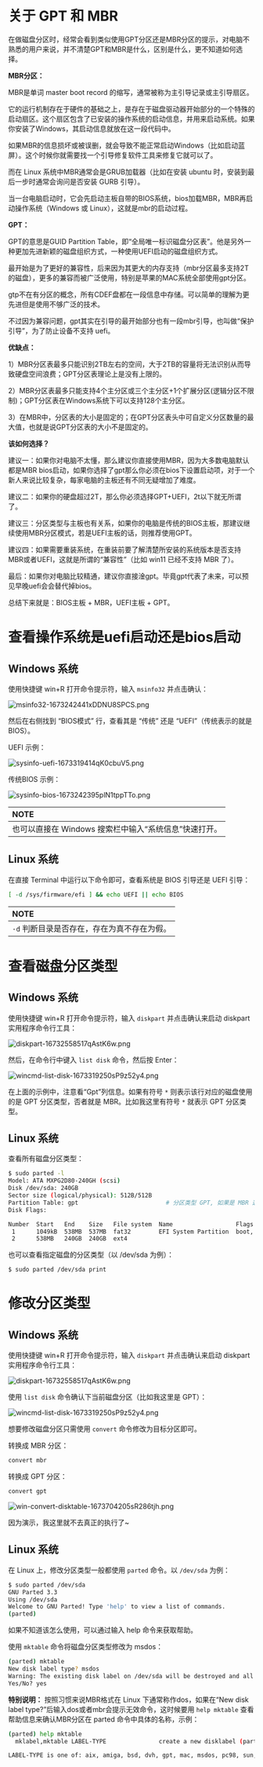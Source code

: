 # 关于 GPT 和 MBR

在做磁盘分区时，经常会看到类似使用GPT分区还是MBR分区的提示，对电脑不熟悉的用户来说，并不清楚GPT和MBR是什么，区别是什么，更不知道如何选择。

**MBR分区：**

MBR是单词 master boot record 的缩写，通常被称为主引导记录或主引导扇区。

它的运行机制存在于硬件的基础之上，是存在于磁盘驱动器开始部分的一个特殊的启动扇区。这个扇区包含了已安装的操作系统的启动信息，并用来启动系统。如果你安装了Windows，其启动信息就放在这一段代码中。

如果MBR的信息损坏或被误删，就会导致不能正常启动Windows（比如启动蓝屏）。这个时候你就需要找一个引导修复软件工具来修复它就可以了。

而在 Linux 系统中MBR通常会是GRUB加载器（比如在安装 ubuntu 时，安装到最后一步时通常会询问是否安装 GURB 引导）。

当一台电脑启动时，它会先启动主板自带的BIOS系统，bios加载MBR，MBR再启动操作系统（Windows 或 Linux），这就是mbr的启动过程。

**GPT：**

GPT的意思是GUID Partition Table，即“全局唯一标识磁盘分区表”。他是另外一种更加先进新颖的磁盘组织方式，一种使用UEFI启动的磁盘组织方式。

最开始是为了更好的兼容性，后来因为其更大的内存支持（mbr分区最多支持2T的磁盘），更多的兼容而被广泛使用，特别是苹果的MAC系统全部使用gpt分区。

gtp不在有分区的概念，所有CDEF盘都在一段信息中存储。可以简单的理解为更先进但是使用不够广泛的技术。

不过因为兼容问题，gpt其实在引导的最开始部分也有一段mbr引导，也叫做“保护引导”，为了防止设备不支持 uefi。

**优缺点：**

1）MBR分区表最多只能识别2TB左右的空间，大于2TB的容量将无法识别从而导致硬盘空间浪费；GPT分区表理论上是没有上限的。

2）MBR分区表最多只能支持4个主分区或三个主分区+1个扩展分区(逻辑分区不限制)；GPT分区表在Windows系统下可以支持128个主分区。

3）在MBR中，分区表的大小是固定的；在GPT分区表头中可自定义分区数量的最大值，也就是说GPT分区表的大小不是固定的。

**该如何选择？**

建议一：如果你对电脑不太懂，那么建议你直接使用MBR，因为大多数电脑默认都是MBR bios启动，如果你选择了gpt那么你必须在bios下设置启动项，对于一个新人来说比较复杂，每家电脑的主板还有不同无疑增加了难度。

建议二：如果你的硬盘超过2T，那么你必须选择GPT+UEFI，2t以下就无所谓了。

建议三：分区类型与主板也有关系，如果你的电脑是传统的BIOS主板，那建议继续使用MBR分区模式，若是UEFI主板的话，则推荐使用GPT。

建议四：如果需要重装系统，在重装前要了解清楚所安装的系统版本是否支持MBR或者UEFI，这就是所谓的“兼容性”（比如 win11 已经不支持 MBR 了）。

最后：如果你对电脑比较精通，建议你直接淦gpt。毕竟gpt代表了未来，可以预见早晚uefi会会替代掉bios。

总结下来就是：BIOS主板 + MBR，UEFI主板 + GPT。

# 查看操作系统是uefi启动还是bios启动

## Windows 系统

使用快捷键 win+R 打开命令提示符，输入 `msinfo32` 并点击确认：

![msinfo32-1673242441xDDNU8SPCS.png](https://ituknown.cn/blog-media/GPTvsMBR/msinfo32-1673242441xDDNU8SPCS.png)

然后在右侧找到 “BIOS模式” 行，查看其是 “传统” 还是 “UEFI”（传统表示的就是 BIOS）。

UEFI 示例：

![sysinfo-uefi-1673319414qK0cbuV5.png](https://ituknown.cn/blog-media/GPTvsMBR/sysinfo-uefi-1673319414qK0cbuV5.png)

传统BIOS 示例：

![sysinfo-bios-1673242395plN1tppTTo.png](https://ituknown.cn/blog-media/GPTvsMBR/sysinfo-bios-1673242395plN1tppTTo.png)

| **NOTE**                                             |
|:-----------------------------------------------------|
| 也可以直接在 Windows 搜索栏中输入“系统信息”快速打开。 |

## Linux 系统

在直接 Terminal 中运行以下命令即可，查看系统是 BIOS 引导还是 UEFI 引导：

```bash
[ -d /sys/firmware/efi ] && echo UEFI || echo BIOS
```

| **NOTE**                                  |
|:------------------------------------------|
| `-d` 判断目录是否存在，存在为真不存在为假。 |

# 查看磁盘分区类型

## Windows 系统

使用快捷键 win+R 打开命令提示符，输入 `diskpart` 并点击确认来启动 diskpart 实用程序命令行工具：

![diskpart-16732558517qAstK6w.png](https://ituknown.cn/blog-media/GPTvsMBR/diskpart-16732558517qAstK6w.png)

然后，在命令行中键入 `list disk` 命令，然后按 Enter：

![wincmd-list-disk-1673319250sP9z52y4.png](https://ituknown.cn/blog-media/GPTvsMBR/wincmd-list-disk-1673319250sP9z52y4.png)

在上面的示例中，注意看“Gpt”列信息。如果有符号 `*` 则表示该行对应的磁盘使用的是 GPT 分区类型，否者就是 MBR。比如我这里有符号 `*` 就表示 GPT 分区类型。

## Linux 系统

查看所有磁盘分区类型：

```bash
$ sudo parted -l
Model: ATA MXPG2D80-240GH (scsi)
Disk /dev/sda: 240GB
Sector size (logical/physical): 512B/512B
Partition Table: gpt                         # 分区类型 GPT, 如果是 MBR 这里显示的就是 msdos 或 dos
Disk Flags:

Number  Start   End    Size   File system  Name                  Flags
 1      1049kB  538MB  537MB  fat32        EFI System Partition  boot, esp
 2      538MB   240GB  240GB  ext4
```

也可以查看指定磁盘的分区类型（以 /dev/sda 为例）：

```bash
$ sudo parted /dev/sda print
```

# 修改分区类型

## Windows 系统

使用快捷键 win+R 打开命令提示符，输入 `diskpart` 并点击确认来启动 diskpart 实用程序命令行工具：

![diskpart-16732558517qAstK6w.png](https://ituknown.cn/blog-media/GPTvsMBR/diskpart-16732558517qAstK6w.png)

使用 `list disk` 命令确认下当前磁盘分区（比如我这里是 GPT）：

![wincmd-list-disk-1673319250sP9z52y4.png](https://ituknown.cn/blog-media/GPTvsMBR/wincmd-list-disk-1673319250sP9z52y4.png)

想要修改磁盘分区只需使用 `convert` 命令修改为目标分区即可。

转换成 MBR 分区：

```bash
convert mbr
```

转换成 GPT 分区：

```bash
convert gpt
```

![win-convert-disktable-1673704205sR286tjh.png](https://ituknown.cn/blog-media/GPTvsMBR/win-convert-disktable-1673704205sR286tjh.png)

因为演示，我这里就不去真正的执行了~

## Linux 系统

在 Linux 上，修改分区类型一般都使用 `parted` 命令。以 `/dev/sda` 为例：

```bash
$ sudo parted /dev/sda
GNU Parted 3.3
Using /dev/sda
Welcome to GNU Parted! Type 'help' to view a list of commands.
(parted)
```

如果不知道该怎么使用，可以通过输入 help 命令来获取帮助。

使用 `mktable` 命令将磁盘分区类型修改为 msdos：

```bash
(parted) mktable
New disk label type? msdos
Warning: The existing disk label on /dev/sda will be destroyed and all data on this disk will be lost. Do you want to continue?
Yes/No? yes
```


**特别说明：** 按照习惯来说MBR格式在 Linux 下通常称作dos，如果在“New disk label type?”后输入dos或者mbr会提示无效命令，这时候要用 `help mktable` 查看帮助信息来确认MBR分区在 parted 命令中具体的名称，示例：

```bash
(parted) help mktable
  mklabel,mktable LABEL-TYPE               create a new disklabel (partition table)

LABEL-TYPE is one of: aix, amiga, bsd, dvh, gpt, mac, msdos, pc98, sun, atari, loop
```